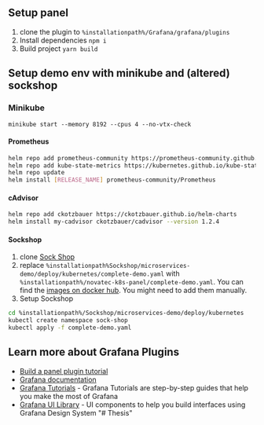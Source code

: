 ## Setup panel

1. clone the plugin to `%installationpath%/Grafana/grafana/plugins`
2. Install dependencies `npm i`
3. Build project `yarn build`

## Setup demo env with minikube and (altered) sockshop

### Minikube

```
minikube start --memory 8192 --cpus 4 --no-vtx-check
```

#### Prometheus

```BASH
helm repo add prometheus-community https://prometheus-community.github.io/helm-charts
helm repo add kube-state-metrics https://kubernetes.github.io/kube-state-metrics
helm repo update
helm install [RELEASE_NAME] prometheus-community/Prometheus
```

#### cAdvisor
```BASH
helm repo add ckotzbauer https://ckotzbauer.github.io/helm-charts
helm install my-cadvisor ckotzbauer/cadvisor --version 1.2.4
```

#### Sockshop

1. clone [Sock Shop](https://github.com/microservices-demo/microservices-demo)
2. replace `%installationpath%Sockshop/microservices-demo/deploy/kubernetes/complete-demo.yaml` with `%installationpath%/novatec-k8s-panel/complete-demo.yaml`. You can find the [images on docker hub](https://hub.docker.com/u/thesisphilip). You might need to add them manually.
3. Setup Sockshop
```BASH
cd %installationpath%/Sockshop/microservices-demo/deploy/kubernetes
kubectl create namespace sock-shop
kubectl apply -f complete-demo.yaml
```

## Learn more about Grafana Plugins
- [Build a panel plugin tutorial](https://grafana.com/tutorials/build-a-panel-plugin)
- [Grafana documentation](https://grafana.com/docs/)
- [Grafana Tutorials](https://grafana.com/tutorials/) - Grafana Tutorials are step-by-step guides that help you make the most of Grafana
- [Grafana UI Library](https://developers.grafana.com/ui) - UI components to help you build interfaces using Grafana Design System
"# Thesis" 
